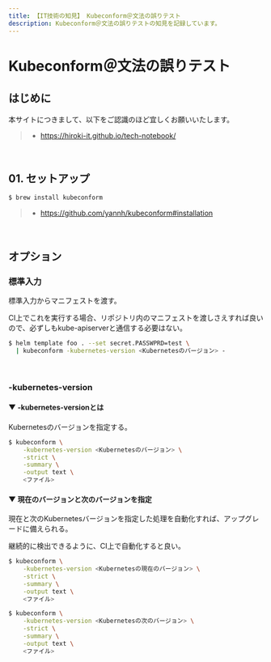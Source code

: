 ```yaml
---
title: 【IT技術の知見】 Kubeconform＠文法の誤りテスト
description: Kubeconform＠文法の誤りテストの知見を記録しています。
---
```


# Kubeconform＠文法の誤りテスト

## はじめに

本サイトにつきまして、以下をご認識のほど宜しくお願いいたします。

> - https://hiroki-it.github.io/tech-notebook/

<br>

## 01. セットアップ

```bash
$ brew install kubeconform
```

> - https://github.com/yannh/kubeconform#installation

<br>

## オプション

### 標準入力

標準入力からマニフェストを渡す。

CI上でこれを実行する場合、リポジトリ内のマニフェストを渡しさえすれば良いので、必ずしもkube-apiserverと通信する必要はない。

```bash
$ helm template foo . --set secret.PASSWPRD=test \
  | kubeconform -kubernetes-version <Kubernetesのバージョン> -
```

<br>

### -kubernetes-version

#### ▼ -kubernetes-versionとは

Kubernetesのバージョンを指定する。

```bash
$ kubeconform \
    -kubernetes-version <Kubernetesのバージョン> \
    -strict \
    -summary \
    -output text \
    <ファイル>
```

#### ▼ 現在のバージョンと次のバージョンを指定

現在と次のKubernetesバージョンを指定した処理を自動化すれば、アップグレードに備えられる。

継続的に検出できるように、CI上で自動化すると良い。

```bash
$ kubeconform \
    -kubernetes-version <Kubernetesの現在のバージョン> \
    -strict \
    -summary \
    -output text \
    <ファイル>

$ kubeconform \
    -kubernetes-version <Kubernetesの次のバージョン> \
    -strict \
    -summary \
    -output text \
    <ファイル>
```

<br>
